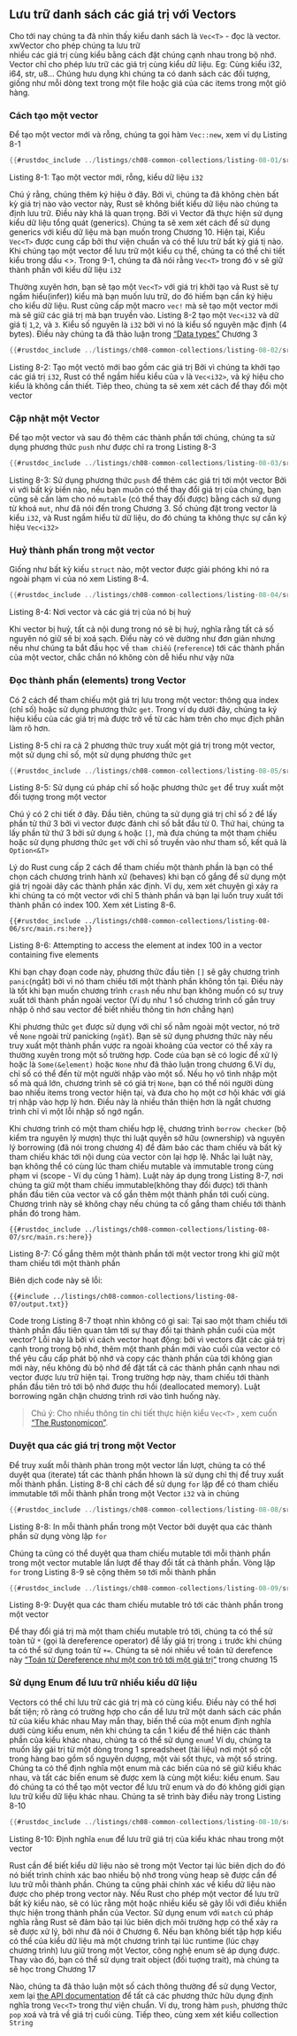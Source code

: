 ## Lưu trữ danh sách các giá trị với Vectors 

Cho tới nay chúng ta đã nhìn thấy kiểu danh sách là `Vec<T>` - đọc là vector. xwVector cho phép chúng ta lưu trữ  
nhiều các giá trị cùng kiểu bằng cách đặt chúng cạnh nhau trong bộ nhớ. Vector chỉ cho phép lưu trữ các giá trị
cùng kiểu dữ liệu. Eg: Cùng kiểu i32, i64, str, u8... Chúng hưu dụng khi chúng ta có danh sách các đối tượng, giống 
như mỗi dòng text trong một file hoặc giá của các items trong một giỏ hàng. 

### Cách tạo một vector

Để tạo một vector mới và rỗng, chúng ta gọi hàm `Vec::new`, xem ví dụ Listing 8-1

```rust
{{#rustdoc_include ../listings/ch08-common-collections/listing-08-01/src/main.rs:here}}
```

<span class="caption">Listing 8-1: Tạo một vector mới, rỗng, kiểu dữ liệu `i32`</span>

Chú ý rằng, chúng thêm ký hiệu ở đây. Bởi vì, chúng ta đã không chèn bất kỳ giá trị nào vào vector này, Rust
sẽ không biết kiểu dữ liệu nào chúng ta định lưu trữ. Điều này khá là quan trọng. Bởi vì Vector đã 
thực hiện sử dụng kiểu dữ liệu tổng quát (generics). Chúng ta sẽ xem xét cách để sử dụng 
generics với kiểu dữ liệu mà bạn muốn trong Chương 10. Hiện tại, Kiểu `Vec<T>` được cung cấp
bởi thư viện chuẩn và có thể lưu trữ bất kỳ giá tị nào. Khi chúng tạo một vector để lưu trữ một kiểu cụ thể,
chúng ta có thể chi tiết kiểu trong dấu <>. Trong 9-1, chúng ta đã nói rằng `Vec<T>` trong đó v sẽ giữ thành phần với kiểu dữ liệu `i32`

Thường xuyên hơn, bạn sẽ tạo một `Vec<T>` với giá trị khởi tạo và Rust sẽ tự ngầm hiểu(infer)) kiểu mà bạn muốn 
lưu trữ, do đó hiếm bạn cần ký hiệu cho kiểu dữ liệu. Rust cũng cấp một macro `vec!` mà sẽ tạo 
một vector mới mà sẽ giữ các giá trị mà bạn truyền vào. Listing 8-2 tạo một `Vec<i32` và dữ giá tị
`1`,`2`, và `3`. Kiểu số nguyên là `i32` bởi vì nó là kiểu số nguyên mặc định (4 bytes). Điều này chúng ta 
đã thảo luận trong [“Data types”][data-types]<!-- ignore -->  Chương 3

```rust
{{#rustdoc_include ../listings/ch08-common-collections/listing-08-02/src/main.rs:here}}
```

<span class="caption">Listing 8-2: Tạo một vectỏ mới bao gồm các giá trị </span>
Bởi vì chúng ta khởi tạo các giá trị `i32`, Rust có thể ngầm hiểu kiểu của `v` là `Vec<i32>`, và ký hiệu 
cho kiểu là không cần thiết. Tiêp theo, chúng ta sẽ xem xét cách để thay đổi một vector


### Cập nhật một Vector 
Để tạo một vector và sau đó thêm các thành phần tới chúng, chúng ta sử dụng phương thức `push` như được chỉ ra 
trong Listing 8-3

```rust
{{#rustdoc_include ../listings/ch08-common-collections/listing-08-03/src/main.rs:here}}
```

<span class="caption">Listing 8-3: Sử dụng phương thức `push` để thêm các giá trị tới một
vector</span>
Bởi vì với bất kỳ biến nào, nếu bạn muôn có thể thay đổi giá trị của chúng, bạn cũng sẽ cần làm cho nó `mutable` (có thể thay đổi được) bằng cách sử dụng từ khoá `mut`, như đã nói đến trong Chương 3. Số chúng đặt trong vector là kiểu `i32`, và Rust 
ngầm hiểu từ dữ liệu, do đó chúng ta không thực sự cần ký hiệu `Vec<i32>`

### Huỷ thành phần trong một vector 

Giống như bất kỳ kiếu `struct` nào, một vector được giải phóng khi nó ra ngoài phạm vi của nó xem Listing 8-4.

```rust
{{#rustdoc_include ../listings/ch08-common-collections/listing-08-04/src/main.rs:here}}
```

<span class="caption">Listing 8-4: Nơi vector và các giá trị của nó bị huỷ</span>

Khi vector bị huỷ, tất cả nội dung trong nó sẽ bị huỷ, nghĩa rằng tất cả số nguyên nó giữ sẽ bị xoá sạch.
Điều này có vẻ dường như đơn giản nhưng nếu như chúng ta bắt đầu học về `tham chiếu` (`reference`) tới các thành phần
của một vector, chắc chắn nó không còn dễ hiểu như vậy nữa



### Đọc thành phần (elements) trong Vector

Có 2 cách để tham chiếu  một giá trị lưu trong một vector: thông qua index (chỉ số) hoặc sử dụng phương thức `get`.
Trong ví dụ dưới đây, chúng ta ký hiệu kiểu của các giá trị mà được trở về từ các hàm trên cho mục địch phân làm rõ hơn.



Listing 8-5 chỉ ra cả 2 phương thức truy xuất một giá trị trong một vector, một sử dụng chỉ số, một sử dụng phương thức `get`

```rust
{{#rustdoc_include ../listings/ch08-common-collections/listing-08-05/src/main.rs:here}}
```

<span class="caption">Listing 8-5: Sử dụng cú pháp chỉ số hoặc phương thức `get` để truy xuất một đối tượng trong một vector</span>

Chú ý có 2 chi tiết ở đây. Đầu tiên, chúng ta sử dụng giá trị chỉ số `2` để lấy phần tử thứ 3 bởi vì vector được 
đánh chỉ số bắt đầu từ 0. Thứ hai, chúng ta lấy phần tử thứ 3 bởi sử dụng `&` hoặc `[]`, mà đưa chúng ta 
một tham chiếu hoặc sử dụng phương thức `get` với chỉ số truyền vào như tham số, kết quả là `Option<&T>`

Lý do Rust cung cấp 2 cách để tham chiếu một thành phần là bạn có thể chọn cách chương trình hành xử (behaves) khi bạn
cố gắng để sử dụng một giá trị ngoài dãy các thành phần xác định. Ví dụ, xem xét chuyện gì xảy ra khi chúng ta có một
vector với chỉ 5 thành phần và bạn lại luốn truy xuất tới thành phần có index 100. Xem xét Listing 8-6.


```rust,should_panic,panics
{{#rustdoc_include ../listings/ch08-common-collections/listing-08-06/src/main.rs:here}}
```

<span class="caption">Listing 8-6: Attempting to access the element at index
100 in a vector containing five elements</span>

Khi bạn chạy đoạn code này, phương thức đầu tiên `[]` sẽ gây chương trình `panic`(ngắt) bởi vì 
nó tham chiếu tới một thành phần không tồn tại. Điều này là tốt khi bạn muốn chương trình `crash` nếu 
như bạn không muốn có sự truy xuất tới thành phần ngoài vector (Ví dụ như 1 số chương trình cố gắn truy nhập ô nhớ sau vector đề biết nhiều thông tin hơn chẳng hạn)

Khi phương thức `get` được sử dụng với chỉ số nằm ngoài một vector, nó trở về `None` ngoài trừ panicking (`ngắt`). 
Bạn sẽ sử dụng phương thức này nếu truy xuất một thành phần vược ra ngoài khoảng của vector có thể xảy ra thường xuyên 
trong một số trường hợp. Code của bạn sẽ có logic để xử lý hoặc là `Some(&element)` hoặc `None` như đã thảo luận trong chương 6.Ví dụ, chỉ số có thể đến từ một người nhập vào một số. Nếu họ vô tình nhập một số mà quá lớn, chương trình
sẽ có giá trị `None`, bạn có thể nói người dùng bao nhiều items trong vector hiện tại, và đưa cho họ một cơ hội khác với
giá trị nhập vào hợp lý hơn. Điều này là nhiều thân thiện hơn là ngắt chương trình chỉ vì một lỗi nhập số ngớ ngẩn.

Khi chương trình có một tham chiếu hợp lệ, chương trình `borrow checker` (bộ kiểm tra nguyên lý mượn) thực thi luật
quyền sở hữu (ownership) và nguyên lý borrowing (đã nói trong chương 4) để đảm bảo các tham chiếu và bất kỳ tham chiếu
khác tới nội dung của vector còn lại hợp lệ. Nhắc lại luật này, bạn không thể có cùng lúc tham chiếu mutable và immutable trong cùng phạm vi (scope - Ví dụ cùng 1 hàm). Luật này áp dụng trong Listing 8-7, nơi chúng ta giữ một tham chiếu immutable(không thay đổi được) tới thành phần đầu tiên của vector và cố gắn thêm một thành phần tới cuối cùng. Chương trình này sẽ 
không chạy nếu chúng ta cố gắng tham chiếu tới thành phần đó trong hàm.


```rust,ignore,does_not_compile
{{#rustdoc_include ../listings/ch08-common-collections/listing-08-07/src/main.rs:here}}
```

<span class="caption">Listing 8-7: Cố gắng thêm một thành phần tới một vector trong 
khi giữ một tham chiếu tới một thành phần</span>

Biên dịch code này sẽ lỗi:

```console
{{#include ../listings/ch08-common-collections/listing-08-07/output.txt}}
```

Code trong Listing 8-7 thoạt nhìn không có gì sai: Tại sao một tham chiếu tới thành phần đầu tiên
quan tâm tới sự thay đổi tại thành phần cuối của một vector? Lỗi này là bởi vì cách vector hoạt động: bởi vì 
vectors đặt các giá trị cạnh trong trong bộ nhớ, thêm một thanh phần mới vào cuối của vector có thể yêu cầu cấp phát
bộ nhớ và copy các thành phần của tới không gian mới này, nếu không đủ bộ nhớ để đặt tất cả các thành phần cạnh nhau nơi
vector được lưu trữ hiện tại. Trong trường hợp này, tham chiếu tới thành phần đầu tiên trỏ tới bộ nhớ được thu hồi (deallocated memory). Luật borrowing ngăn chặn chương trình rơi vào tình huống này.


> Chú ý: Cho nhiều thông tin chi tiết thực hiện kiểu `Vec<T>` , xem cuốn [“The
> Rustonomicon”][nomicon].

### Duyệt qua các giá trị trong một Vector 
Để truy xuất mỗi thành phàn trong một vector lần lượt, chúng ta có thể duyệt qua (iterate) tất các thành phần
hhown là sử dụng chỉ thị để truy xuất mỗi thành phần. Listing 8-8 chỉ cách để sử dụng `for` lặp để có tham chiếu immutable tới mỗi thành phần trong một Vector `i32` và in chúng 
```rust
{{#rustdoc_include ../listings/ch08-common-collections/listing-08-08/src/main.rs:here}}
```

<span class="caption">Listing 8-8: In mỗi thành phần trong một Vector bởi duyệt qua các thành phần sử dụng vòng lặp `for`</span>

Chúng ta cũng có thể duyệt qua tham chiếu mutable tới mỗi thành phần trong một vector mutable lần lượt để thay đổi tất cả thành phần.
Vòng lặp `for` trong Listing 8-9 sẽ cộng thêm `50` tới mỗi thành phần

```rust
{{#rustdoc_include ../listings/ch08-common-collections/listing-08-09/src/main.rs:here}}
```

<span class="caption">Listing 8-9: Duyệt qua các tham chiếu mutable trỏ tới các thành phần trong một vector</span>

Để thay đổi giá trị mà một tham chiếu mutable trỏ tới, chúng ta có thể sử toàn tử `*` (gọi là dereference operator) để lấy giá trị trong `i` trước khi chúng ta
có thể sử dụng toán tử `+=`. Chúng ta sẽ nói nhiều về toán tử derefence này 
[“Toán từ Dereference như một con trỏ tới một giá trị”][deref]<!-- ignore -->
trong chương 15

### Sử dụng Enum để lưu trữ nhiều kiểu dữ liệu
Vectors có thể chỉ lưu trữ các giá trị mà có cùng kiểu. Điều này có thể hơi bất tiện; rõ ràng có trường hợp cho cần dể lưu trữ một danh sách các phần tử của kiểu khác nhau
May mắn thay, biến thể của một enum định nghĩa dưới cùng kiểu enum, nên khi chúng ta cần 1 kiểu để  thể hiện các thành phần của kiểu khác nhau, chúng ta có thể sử dụng `enum`!
Ví dụ, chúng ta muốn lấy gái trị từ một dòng trong 1 spreadsheet (tài liệu) nơi một số cột trong hàng bao gồm số nguyên dượng, một vài sốt thực, và một số string.
Chúng ta có thể định nghĩa một enum mà các biến của nó sẽ giữ kiểu khác nhau, và tất các biến enum sẽ được xem là cùng một kiểu: kiểu enum. Sau đó chúng ta có thể tạo một vector
để lưu trữ enum và do đó không giới giạn lưu trữ kiểu dữ liệu khác nhau. Chúng ta sẽ trình bày điều này trong Listing 8-10

```rust
{{#rustdoc_include ../listings/ch08-common-collections/listing-08-10/src/main.rs:here}}
```

<span class="caption">Listing 8-10: Định nghĩa `enum` để lưu trữ giá trị của kiểu khác nhau trong một vector </span>

Rust cần để biết kiểu dữ liệu nào sẽ trong một Vector tại lúc biên dịch do đó nó biết trình chính xác bao nhiều bộ nhớ trong vùng heap sẽ được cần để lưu trữ mỗi thành phần.
Chúng ta cũng phải chính xác về kiểu dữ liệu nào được cho phép trong vector này. Nếu Rust cho phép một vector để lưu trữ bất kỳ kiểu nào, sẽ có lúc rằng một hoặc nhiều kiểu
sẽ gây lỗi với điều khiển thực hiện trong thành phần của Vector. Sử dụng enum với `match` cú pháp nghĩa rằng Rust sẽ đảm bảo tại lúc biên dịch mõi trường hợp có thể xảy ra sẽ được 
xử lý, bởi như đã nói ở Chương 6.
Nếu bạn không biết tập hợp kiểu có thể của kiểu dữ liệu mà một chương trình tại lúc runtime (lúc chạy chương trình) lưu giữ trong một Vector, công nghệ enum sẽ áp dụng được. Thay vào 
đó, bạn có thể sử dụng trait object (đối tuợng trait), mà chúng ta sẽ học trong Chương 17 

Nào, chúng ta đã thảo luận một số cách thông thường để sử dụng Vector, xem lại [the API documentation][vec-api]<!-- ignore -->  để tất cả các phương thức hữu dụng định nghĩa trong
`Vec<T>` trong thư viện chuẩn. Ví dụ, trong hàm `push`, phương thức `pop` xoá và trả về giá trị cuối cùng. Tiếp theo, cùng xem xét kiểu collection `String`

[data-types]: ch03-02-data-types.html#data-types
[nomicon]: ../nomicon/vec/vec.html
[vec-api]: ../std/vec/struct.Vec.html
[deref]: ch15-02-deref.html#following-the-pointer-to-the-value-with-the-dereference-operator
